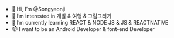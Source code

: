 - 👋 Hi, I’m @Songyeonji
- 👀 I’m interested in 개발 & 여행 & 그림그리기
- 🌱 I’m currently learning REACT & NODE JS & JS & REACTNATIVE
- 📫 I want to be an Android Developer & font-end Developer

<!---
Songyeonji/Songyeonji is a ✨ special ✨ repository because its `README.md` (this file) appears on your GitHub profile.
You can click the Preview link to take a look at your changes.
--->
